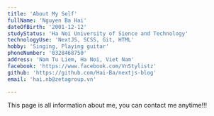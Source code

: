 ```yaml
---
title: 'About My Self'
fullName: 'Nguyen Ba Hai'
dateOfBirth: '2001-12-12'
studyStatus: 'Ha Noi University of Sience and Technology'
technologyUse: 'NextJS, SCSS, Git, HTML'
hobby: 'Singing, Playing guitar'
phoneNumber: '0328468750'
address: 'Nam Tu Liem, Ha Noi, Viet Nam'
facebook: 'https://www.facebook.com/VnStylistz'
github: 'https://github.com/Hai-Ba/nextjs-blog'
email: 'hai.nb@zetagroup.vn'

---
```


This page is all information about me, you can contact me anytime!!!